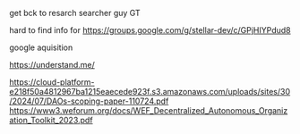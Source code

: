 get bck to resarch searcher guy GT 

hard to find info for https://groups.google.com/g/stellar-dev/c/GPjHIYPdud8

google aquisition



https://understand.me/


https://cloud-platform-e218f50a4812967ba1215eaecede923f.s3.amazonaws.com/uploads/sites/30/2024/07/DAOs-scoping-paper-110724.pdf
https://www3.weforum.org/docs/WEF_Decentralized_Autonomous_Organization_Toolkit_2023.pdf
